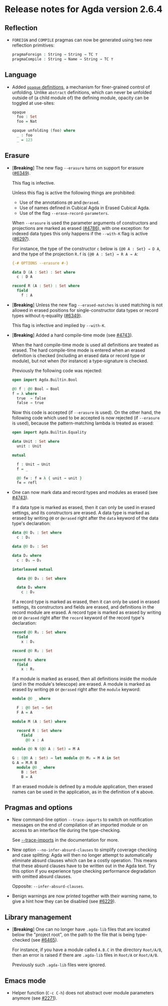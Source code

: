 Release notes for Agda version 2.6.4
====================================

Reflection
----------

* `FOREIGN` and `COMPILE` pragmas can now be generated using two new reflection primitives:

  ```agda
  pragmaForeign : String → String → TC ⊤
  pragmaCompile : String → Name → String → TC ⊤
  ```

Language
--------

* Added [`opaque` definitions](https://agda.readthedocs.io/en/v2.6.4/language/opaque-definitions.html),
  a mechanism for finer-grained control of unfolding. Unlike `abstract`
  definitions, which can never be unfolded outside of (a child module
  of) the defining module, opacity can be toggled at use-sites:

  ```agda
  opaque
    foo : Set
    foo = Nat

  opaque unfolding (foo) where
    _ : foo
    _ = 123
  ```

Erasure
-------

* [**Breaking**] The new flag `--erasure` turns on support for erasure
  ([#6349](https://github.com/agda/agda/issues/6349)).

  This flag is infective.

  Unless this flag is active the following things are prohibited:
  * Use of the annotations `@0` and `@erased`.
  * Use of names defined in Cubical Agda in Erased Cubical Agda.
  * Use of the flag `--erase-record-parameters`.

  When `--erasure` is used the parameter arguments of constructors and
  projections are marked as erased
  ([#4786](https://github.com/agda/agda/issues/4786)), with one
  exception: for indexed data types this only happens if the
  `--with-K` flag is active
  ([#6297](https://github.com/agda/agda/issues/6297)).

  For instance, the type of the constructor `c` below is `{@0 A :
  Set} → D A`, and the type of the projection `R.f` is `{@0 A : Set}
  → R A → A`:
  ```agda
  {-# OPTIONS --erasure #-}

  data D (A : Set) : Set where
    c : D A

  record R (A : Set) : Set where
    field
      f : A
  ```

* [**Breaking**] Unless the new flag `--erased-matches` is used
  matching is not allowed in erased positions for single-constructor
  data types or record types without η-equality
  ([#6349](https://github.com/agda/agda/issues/6349)).

  This flag is infective and implied by `--with-K`.

* [**Breaking**] Added a hard compile-time mode (see
  [#4743](https://github.com/agda/agda/issues/4743)).

  When the hard compile-time mode is used all definitions are treated
  as erased. The hard compile-time mode is entered when an erased
  definition is checked (including an erased data or record type or
  module), but not when (for instance) a type-signature is checked.

  Previously the following code was rejected:
  ```agda
  open import Agda.Builtin.Bool

  @0 f : @0 Bool → Bool
  f = λ where
    true  → false
    false → true
  ```
  Now this code is accepted (if `--erasure` is used). On the other
  hand, the following code which used to be accepted is now rejected
  (if `--erasure` is used), because the pattern-matching lambda is
  treated as erased:
  ```agda
  open import Agda.Builtin.Equality

  data Unit : Set where
    unit : Unit

  mutual

    f : Unit → Unit
    f = _

    @0 f≡ : f ≡ λ { unit → unit }
    f≡ = refl
  ```

* One can now mark data and record types and modules as erased (see
  [#4743](https://github.com/agda/agda/issues/4743)).

  If a data type is marked as erased, then it can only be used in
  erased settings, and its constructors are erased. A data type is
  marked as erased by writing `@0` or `@erased` right after the `data`
  keyword of the data type's declaration:
  ```agda
  data @0 D₁ : Set where
    c : D₁

  data @0 D₂ : Set

  data D₂ where
    c : D₁ → D₂

  interleaved mutual

    data @0 D₃ : Set where

    data D₃ where
      c : D₃
  ```

  If a record type is marked as erased, then it can only be used in
  erased settings, its constructors and fields are erased, and
  definitions in the record module are erased. A record type is marked
  as erased by writing `@0` or `@erased` right after the `record`
  keyword of the record type's declaration:
  ```agda
  record @0 R₁ : Set where
    field
      x : D₁

  record @0 R₂ : Set

  record R₂ where
    field
      x : R₁
  ```

  If a module is marked as erased, then all definitions inside the
  module (and in the module's telescope) are erased. A module is
  marked as erased by writing `@0` or `@erased` right after the
  `module` keyword:
  ```agda
  module @0 _ where

    F : @0 Set → Set
    F A = A

  module M (A : Set) where

    record R : Set where
      field
        @0 x : A

  module @0 N (@0 A : Set) = M A

  G : (@0 A : Set) → let module @0 M₂ = M A in Set
  G A = M.R B
    module @0 _ where
      B : Set
      B = A
  ```
  If an erased module is defined by a module application, then erased
  names can be used in the application, as in the definition of `N`
  above.

Pragmas and options
-------------------

* New command-line option `--trace-imports` to switch on notification messages
  on the end of compilation of an imported module
  or on access to an interface file during the type-checking.

  See [--trace-imports](https://agda.readthedocs.io/en/v2.6.4/tools/command-line-options.html#cmdoption-trace-imports)
  in the documentation for more.

* New option `--no-infer-absurd-clauses` to simplify coverage checking and case splitting:
  Agda will then no longer attempt to automatically eliminate absurd clauses which can be a costly operation.
  This means that these absurd clauses have to be written out in the Agda text.
  Try this option if you experience type checking performance degradation with omitted absurd clauses.

  Opposite: `--infer-absurd-clauses`.

* Benign warnings are now printed together with their warning name, to give a hint how they can be disabled
  (see [#6229](https://github.com/agda/agda/issues/6229)).

Library management
------------------

* [**Breaking**] One can no longer have `.agda-lib` files that are
  located below the "project root", on the path to the file that is
  being type-checked (see
  [#6465](https://github.com/agda/agda/issues/6465)).

  For instance, if you have a module called `A.B.C` in the directory
  `Root/A/B`, then an error is raised if there are `.agda-lib` files
  in `Root/A` or `Root/A/B`.

  Previously such `.agda-lib` files were ignored.

Emacs mode
----------

* Helper function (`C-c C-h`) does not abstract over module parameters anymore
  (see [#2271](https://github.com/agda/agda/issues/2271)).

